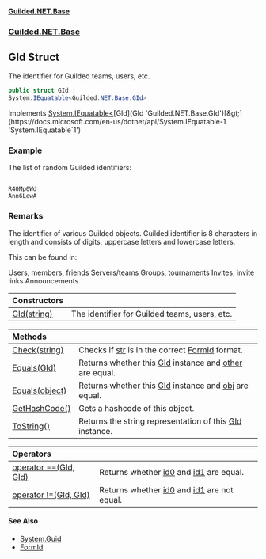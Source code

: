 
#### [Guilded.NET.Base](Guilded_NET_Base 'Guilded_NET_Base')
### [Guilded.NET.Base](Guilded_NET_Base#Guilded_NET_Base 'Guilded.NET.Base')
## GId Struct
The identifier for Guilded teams, users, etc.  
```csharp
public struct GId :
System.IEquatable<Guilded.NET.Base.GId>
```

Implements [System.IEquatable&lt;](https://docs.microsoft.com/en-us/dotnet/api/System.IEquatable-1 'System.IEquatable`1')[GId](GId 'Guilded.NET.Base.GId')[&gt;](https://docs.microsoft.com/en-us/dotnet/api/System.IEquatable-1 'System.IEquatable`1')  
### Example
The list of random Guilded identifiers:

```none
  
R40Mp0Wd  
Ann6LewA  
```
### Remarks
The identifier of various Guilded objects. Guilded identifier is 8 characters in length and consists of digits, uppercase letters and lowercase letters.



This can be found in:

<list type="bullet">  
  <item>  
    <description>Users, members, friends</description>  
  </item>  
  <item>  
    <description>Servers/teams</description>  
  </item>  
  <item>  
    <description>Groups, tournaments</description>  
  </item>  
  <item>  
    <description>Invites, invite links</description>  
  </item>  
  <item>  
    <description>Announcements</description>  
  </item>  
</list>

| Constructors | |
| :--- | :--- |
| [GId(string)](GId_GId(string) 'Guilded.NET.Base.GId.GId(string)') | The identifier for Guilded teams, users, etc.<br/> |

| Methods | |
| :--- | :--- |
| [Check(string)](GId_Check(string) 'Guilded.NET.Base.GId.Check(string)') | Checks if [str](GId_Check(string)#Guilded_NET_Base_GId_Check(string)_str 'Guilded.NET.Base.GId.Check(string).str') is in the correct [FormId](FormId 'Guilded.NET.Base.FormId') format.<br/> |
| [Equals(GId)](GId_Equals(GId) 'Guilded.NET.Base.GId.Equals(Guilded.NET.Base.GId)') | Returns whether this [GId](GId 'Guilded.NET.Base.GId') instance and [other](GId_Equals(GId)#Guilded_NET_Base_GId_Equals(Guilded_NET_Base_GId)_other 'Guilded.NET.Base.GId.Equals(Guilded.NET.Base.GId).other') are equal.<br/> |
| [Equals(object)](GId_Equals(object) 'Guilded.NET.Base.GId.Equals(object)') | Returns whether this [GId](GId 'Guilded.NET.Base.GId') instance and [obj](GId_Equals(object)#Guilded_NET_Base_GId_Equals(object)_obj 'Guilded.NET.Base.GId.Equals(object).obj') are equal.<br/> |
| [GetHashCode()](GId_GetHashCode() 'Guilded.NET.Base.GId.GetHashCode()') | Gets a hashcode of this object.<br/> |
| [ToString()](GId_ToString() 'Guilded.NET.Base.GId.ToString()') | Returns the string representation of this [GId](GId 'Guilded.NET.Base.GId') instance.<br/> |

| Operators | |
| :--- | :--- |
| [operator ==(GId, GId)](GId_operator(GId_GId) 'Guilded.NET.Base.GId.op_Equality(Guilded.NET.Base.GId, Guilded.NET.Base.GId)') | Returns whether [id0](GId_operator(GId_GId)#Guilded_NET_Base_GId_op_Equality(Guilded_NET_Base_GId_Guilded_NET_Base_GId)_id0 'Guilded.NET.Base.GId.op_Equality(Guilded.NET.Base.GId, Guilded.NET.Base.GId).id0') and [id1](GId_operator(GId_GId)#Guilded_NET_Base_GId_op_Equality(Guilded_NET_Base_GId_Guilded_NET_Base_GId)_id1 'Guilded.NET.Base.GId.op_Equality(Guilded.NET.Base.GId, Guilded.NET.Base.GId).id1') are equal.<br/> |
| [operator !=(GId, GId)](GId_operator!(GId_GId) 'Guilded.NET.Base.GId.op_Inequality(Guilded.NET.Base.GId, Guilded.NET.Base.GId)') | Returns whether [id0](GId_operator!(GId_GId)#Guilded_NET_Base_GId_op_Inequality(Guilded_NET_Base_GId_Guilded_NET_Base_GId)_id0 'Guilded.NET.Base.GId.op_Inequality(Guilded.NET.Base.GId, Guilded.NET.Base.GId).id0') and [id1](GId_operator!(GId_GId)#Guilded_NET_Base_GId_op_Inequality(Guilded_NET_Base_GId_Guilded_NET_Base_GId)_id1 'Guilded.NET.Base.GId.op_Inequality(Guilded.NET.Base.GId, Guilded.NET.Base.GId).id1') are not equal.<br/> |

#### See Also
- [System.Guid](https://docs.microsoft.com/en-us/dotnet/api/System.Guid 'System.Guid')
- [FormId](FormId 'Guilded.NET.Base.FormId')
